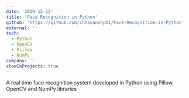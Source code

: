 ```yaml
---
date: '2019-12-12'
title: 'Face Recognition in Python'
github: 'https://github.com/chhayanshp11/Face-Recognition-in-Python'
external: ''
tech:
  - Python
  - OpenCV
  - Pillow
  - NumPy
company: ''
showInProjects: true
---
```


A real time face recognition system developed in Python using Pillow, OpenCV and NumPy libraries
